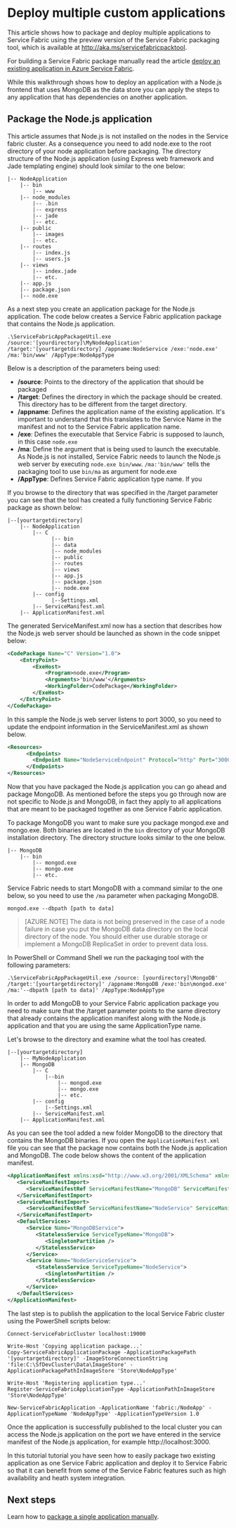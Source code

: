 <properties
   pageTitle="Deploy a Node.js application using MongoDB | Microsoft Azure"
   description="Walkthrough on how to package multiple applications to deploy to a Azure Service Fabric cluster"
   services="service-fabric"
   documentationCenter=".net"
   authors="bmscholl"
   manager=""
   editor=""/>

<tags
   ms.service="service-fabric"
   ms.devlang="dotnet"
   ms.topic="article"
   ms.tgt_pltfrm="NA"
   ms.workload="NA"
   ms.date="11/17/2015"
   ms.author="bscholl"/>


# Deploy multiple custom applications

This article shows how to package and deploy multiple applications to Service Fabric using the preview version of the Service Fabric packaging tool, which is available at http://aka.ms/servicefabricpacktool.

For building a Service Fabric package manually read the article [deploy an existing application in Azure Service Fabric](service-fabric-deploy-existing-app.md).

While this walkthrough shows how to deploy an application with a Node.js frontend that uses MongoDB as the data store you can apply the steps to any application that has dependencies on another application.   

## Package the Node.js application

This article assumes that Node.js is not installed on the nodes in the Service fabric cluster. As a consequence you need to add node.exe to the root directory of your node application before packaging. The directory structure of the Node.js application (using Express web framework and Jade templating engine) should look similar to the one below:

```
|-- NodeApplication
    |-- bin
        |-- www
    |-- node_modules
        |-- .bin
        |-- express
        |-- jade
        |-- etc.
    |-- public
        |-- images
        |-- etc.
    |-- routes
        |-- index.js
        |-- users.js
    |-- views
        |-- index.jade
        |-- etc.
    |-- app.js
    |-- package.json
    |-- node.exe
```

As a next step you create an application package for the Node.js application. The code below creates a Service Fabric application package that contains the Node.js application.

```
.\ServiceFabricAppPackageUtil.exe /source:'[yourdirectory]\MyNodeApplication' /target:'[yourtargetdirectory] /appname:NodeService /exe:'node.exe' /ma:'bin/www' /AppType:NodeAppType
```

Below is a description of the parameters being used:

- **/source**: Points to the directory of the application that should be packaged
- **/target**: Defines the directory in which the package should be created. This directory has to be different from the target directory.
- **/appname**: Defines the application name of the existing application. It's important to understand that this translates to the Service Name in the manifest and not to the Service Fabric application name.
- **/exe**: Defines the executable that Service Fabric is supposed to launch, in this case `node.exe`
- **/ma**: Define the argument that is being used to launch the executable. As Node.js is not installed, Service Fabric needs to launch the Node.js web server by executing `node.exe bin/www`.  `/ma:'bin/www'` tells the packaging tool to use `bin/ma` as argument for node.exe
- **/AppType**: Defines Service Fabric application type name. If you

If you browse to the directory that was specified in the /target parameter you can see that the tool has created a fully functioning Service Fabric package as shown below:

```
|--[yourtargetdirectory]
    |-- NodeApplication
        |-- C
              |-- bin
              |-- data
              |-- node_modules
              |-- public
              |-- routes
              |-- views
              |-- app.js
              |-- package.json
              |-- node.exe
        |-- config
              |--Settings.xml
        |-- ServiceManifest.xml
    |-- ApplicationManifest.xml
```
The generated ServiceManifest.xml now has a section that describes how the Node.js web server should be launched as shown in the code snippet below:

```xml
<CodePackage Name="C" Version="1.0">
    <EntryPoint>
        <ExeHost>
            <Program>node.exe</Program>
            <Arguments>'bin/www'</Arguments>
            <WorkingFolder>CodePackage</WorkingFolder>
        </ExeHost>
    </EntryPoint>
</CodePackage>
```
In this sample the Node.js web server listens to port 3000, so you need to update the endpoint information in the ServiceManifest.xml as shown below.   

```xml
<Resources>
      <Endpoints>
        <Endpoint Name="NodeServiceEndpoint" Protocol="http" Port="3000" Type="Input" />
      </Endpoints>
</Resources>
```
Now that you have packaged the Node.js application you can go ahead and package MongoDB. As mentioned before the steps you go through now are not specific to Node.js and MongoDB, in fact they apply to all applications that are meant to be packaged together as one Service Fabric application.  

To package MongoDB you want to make sure you package mongod.exe and mongo.exe. Both binaries are located in the `bin` directory of your MongoDB installation directory. The directory structure looks similar to the one below.

```
|-- MongoDB
    |-- bin
        |-- mongod.exe
        |-- mongo.exe
        |-- etc.
```
Service Fabric needs to start MongoDB with a command similar to the one below, so you need to use the `/ma` parameter when packaging MongoDB.

```
mongod.exe --dbpath [path to data]
```
> [AZURE.NOTE] The data is not being preserved in the case of a node failure in case you put the MongoDB data directory on the local directory of the node. You should either use durable storage or implement a MongoDB ReplicaSet in order to prevent data loss.  

In PowerShell or Command Shell we run the packaging tool with the following parameters:

```
.\ServiceFabricAppPackageUtil.exe /source: [yourdirectory]\MongoDB' /target:'[yourtargetdirectory]' /appname:MongoDB /exe:'bin\mongod.exe' /ma:'--dbpath [path to data]' /AppType:NodeAppType
```

In order to add MongoDB to your Service Fabric application package you need to make sure that the /target parameter points to the same directory that already contains the application manifest along with the Node.js application and that you are using the same ApplicationType name.

Let's browse to the directory and examine what the tool has created.

```
|--[yourtargetdirectory]
    |-- MyNodeApplication
    |-- MongoDB
        |-- C
            |--bin
                |-- mongod.exe
                |-- mongo.exe
                |-- etc.
        |-- config
            |--Settings.xml
        |-- ServiceManifest.xml
    |-- ApplicationManifest.xml
```
As you can see the tool added a new folder MongoDB to the directory that contains the MongoDB binaries. If you open the `ApplicationManifest.xml` file you can see that the package now contains both the Node.js application and MongoDB. The code below shows the content of the application manifest.

```xml
<ApplicationManifest xmlns:xsd="http://www.w3.org/2001/XMLSchema" xmlns:xsi="http://www.w3.org/2001/XMLSchema-instance" ApplicationTypeName="MyNodeApp" ApplicationTypeVersion="1.0" xmlns="http://schemas.microsoft.com/2011/01/fabric">
   <ServiceManifestImport>
      <ServiceManifestRef ServiceManifestName="MongoDB" ServiceManifestVersion="1.0" />
   </ServiceManifestImport>
   <ServiceManifestImport>
      <ServiceManifestRef ServiceManifestName="NodeService" ServiceManifestVersion="1.0" />
   </ServiceManifestImport>
   <DefaultServices>
      <Service Name="MongoDBService">
         <StatelessService ServiceTypeName="MongoDB">
            <SingletonPartition />
         </StatelessService>
      </Service>
      <Service Name="NodeServiceService">
         <StatelessService ServiceTypeName="NodeService">
            <SingletonPartition />
         </StatelessService>
      </Service>
   </DefaultServices>
</ApplicationManifest>  
```

The last step is to publish the application to the local Service Fabric cluster using the PowerShell scripts below:

```
Connect-ServiceFabricCluster localhost:19000

Write-Host 'Copying application package...'
Copy-ServiceFabricApplicationPackage -ApplicationPackagePath '[yourtargetdirectory]' -ImageStoreConnectionString 'file:C:\SfDevCluster\Data\ImageStore' -ApplicationPackagePathInImageStore 'Store\NodeAppType'

Write-Host 'Registering application type...'
Register-ServiceFabricApplicationType -ApplicationPathInImageStore 'Store\NodeAppType'

New-ServiceFabricApplication -ApplicationName 'fabric:/NodeApp' -ApplicationTypeName 'NodeAppType' -ApplicationTypeVersion 1.0  
```

Once the application is successfully published to the local cluster you can access the Node.js application on the port we have entered in the service manifest of the Node.js application, for example http://localhost:3000.

In this tutorial tutorial you have seen how to easily package two existing application as one Service Fabric application and deploy it to Service Fabric so that it can benefit from some of the Service Fabric features such as high availability and heath system integration.

## Next steps

Learn how to [package a single application manually](service-fabric-deploy-existing-app.md).

